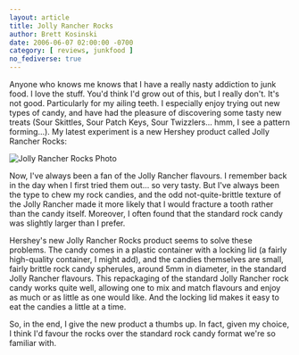 ```yaml
---
layout: article
title: Jolly Rancher Rocks
author: Brett Kosinski
date: 2006-06-07 02:00:00 -0700
category: [ reviews, junkfood ]
no_fediverse: true
---
```


Anyone who knows me knows that I have a really nasty addiction to junk food.  I love the stuff.  You'd think I'd grow out of this, but I really don't.  It's not good.  Particularly for my ailing teeth.  I especially enjoy trying out new types of candy, and have had the pleasure of discovering some tasty new treats (Sour Skittles, Sour Patch Keys, Sour Twizzlers... hmm, I see a pattern forming...).  My latest experiment is a new Hershey product called Jolly Rancher Rocks:

![Jolly Rancher Rocks Photo](/assets/images/Jolly_Rancher_Rocks_Photo)

Now, I've always been a fan of the Jolly Rancher flavours.  I remember back in the day when I first tried them out... so very tasty.  But I've always been the type to chew my rock candies, and the odd not-quite-brittle texture of the Jolly Rancher made it more likely that I would fracture a tooth rather than the candy itself.  Moreover, I often found that the standard rock candy was slightly larger than I prefer.

Hershey's new Jolly Rancher Rocks product seems to solve these problems.  The candy comes in a plastic container with a locking lid (a fairly high-quality container, I might add), and the candies themselves are small, fairly brittle rock candy spherules, around 5mm in diameter, in the standard Jolly Rancher flavours.  This repackaging of the standard Jolly Rancher rock candy works quite well, allowing one to mix and match flavours and enjoy as much or as little as one would like.  And the locking lid makes it easy to eat the candies a little at a time.

So, in the end, I give the new product a thumbs up.  In fact, given my choice, I think I'd favour the rocks over the standard rock candy format we're so familiar with.

